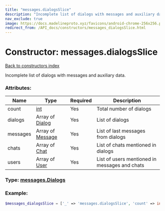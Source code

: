 ```yaml
---
title: "messages.dialogsSlice"
description: "Incomplete list of dialogs with messages and auxiliary data."
nav_exclude: true
image: https://docs.madelineproto.xyz/favicons/android-chrome-256x256.png
redirect_from: /API_docs/constructors/messages_dialogsSlice.html
---
```

# Constructor: messages.dialogsSlice  
[Back to constructors index](/API_docs/constructors/index.md)



Incomplete list of dialogs with messages and auxiliary data.

### Attributes:

| Name     |    Type       | Required | Description |
|----------|---------------|----------|-------------|
|count|[int](/API_docs/types/int.md) | Yes|Total number of dialogs|
|dialogs|Array of [Dialog](/API_docs/types/Dialog.md) | Yes|List of dialogs|
|messages|Array of [Message](/API_docs/types/Message.md) | Yes|List of last messages from dialogs|
|chats|Array of [Chat](/API_docs/types/Chat.md) | Yes|List of chats mentioned in dialogs|
|users|Array of [User](/API_docs/types/User.md) | Yes|List of users mentioned in messages and chats|



### Type: [messages.Dialogs](/API_docs/types/messages.Dialogs.md)


### Example:

```php
$messages_dialogsSlice = ['_' => 'messages.dialogsSlice', 'count' => int, 'dialogs' => [Dialog, Dialog], 'messages' => [Message, Message], 'chats' => [Chat, Chat], 'users' => [User, User]];
```  
